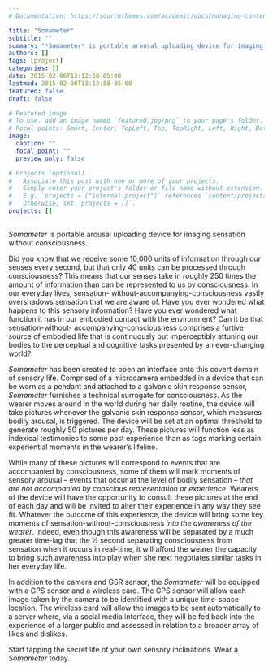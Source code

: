 ```yaml
---
# Documentation: https://sourcethemes.com/academic/docs/managing-content/

title: "Somameter"
subtitle: ""
summary: "*Somameter* is portable arousal uploading device for imaging sensation without consciousness."
authors: []
tags: [project]
categories: []
date: 2015-02-06T13:12:58-05:00
lastmod: 2015-02-06T13:12:58-05:00
featured: false
draft: false

# Featured image
# To use, add an image named `featured.jpg/png` to your page's folder.
# Focal points: Smart, Center, TopLeft, Top, TopRight, Left, Right, BottomLeft, Bottom, BottomRight.
image:
  caption: ""
  focal_point: ""
  preview_only: false

# Projects (optional).
#   Associate this post with one or more of your projects.
#   Simply enter your project's folder or file name without extension.
#   E.g. `projects = ["internal-project"]` references `content/project/deep-learning/index.md`.
#   Otherwise, set `projects = []`.
projects: []
---
```


*Somameter* is portable arousal uploading device for imaging sensation without consciousness.

Did you know that we receive some 10,000 units of information through our senses every second, but that only 40 units can be processed through consciousness? This means that our senses take in roughly 250 times the amount of information than can be represented to us by consciousness. In our everyday lives, sensation- without-accompanying-consciousness vastly overshadows sensation that we are aware of. Have you ever wondered what happens to this sensory information? Have you ever wondered what function it has in our embodied contact with the environment? Can it be that sensation-without- accompanying-consciousness comprises a furtive source of embodied life that is continuously but imperceptibly attuning our bodies to the perceptual and cognitive tasks presented by an ever-changing world?

*Somameter* has been created to open an interface onto this covert domain of sensory life. Comprised of a microcamera embedded in a device that can be worn as a pendant and attached to a galvanic skin response sensor, *Somameter* furnishes a technical surrogate for consciousness. As the wearer moves around in the world during her daily routine, the device will take pictures whenever the galvanic skin response sensor, which measures bodily arousal, is triggered. The device will be set at an optimal threshold to generate roughly 50 pictures per day. These pictures will function less as indexical testimonies to some past experience than as tags marking certain experiential moments in the wearer’s lifeline.

While many of these pictures will correspond to events that are accompanied by consciousness, some of them will mark moments of sensory arousal – events that occur at the level of bodily sensation – *that are not accompanied by conscious representation or experience*. Wearers of the device will have the opportunity to consult these pictures at the end of each day and will be invited to alter their experience in any way they see fit. Whatever the outcome of this experience, the device will bring some key moments of sensation-without-consciousness *into the awareness of the wearer*. Indeed, even though this awareness will be separated by a much greater time-lag that the 1⁄2 second separating consciousness from sensation when it occurs in real-time, it will afford the wearer the capacity to bring such awareness into play when she next negotiates similar tasks in her everyday life.

In addition to the camera and GSR sensor, the *Somameter* will be equipped with a GPS sensor and a wireless card. The GPS sensor will allow each image taken by the camera to be identified with a unique time-space location. The wireless card will allow the images to be sent automatically to a server where, via a social media interface, they will be fed back into the experience of a larger public and assessed in relation to a broader array of likes and dislikes.

Start tapping the secret life of your own sensory inclinations. Wear a *Somameter* today.